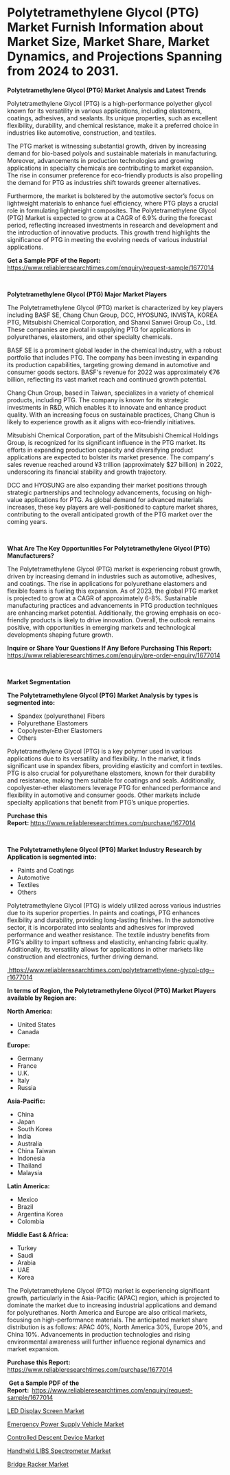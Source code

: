 <p><h1>Polytetramethylene Glycol (PTG) Market Furnish Information about Market Size, Market Share, Market Dynamics, and Projections Spanning from 2024 to 2031.</h1></p><p><strong>Polytetramethylene Glycol (PTG) Market Analysis and Latest Trends</strong></p>
<p><p>Polytetramethylene Glycol (PTG) is a high-performance polyether glycol known for its versatility in various applications, including elastomers, coatings, adhesives, and sealants. Its unique properties, such as excellent flexibility, durability, and chemical resistance, make it a preferred choice in industries like automotive, construction, and textiles.</p><p>The PTG market is witnessing substantial growth, driven by increasing demand for bio-based polyols and sustainable materials in manufacturing. Moreover, advancements in production technologies and growing applications in specialty chemicals are contributing to market expansion. The rise in consumer preference for eco-friendly products is also propelling the demand for PTG as industries shift towards greener alternatives.</p><p>Furthermore, the market is bolstered by the automotive sector’s focus on lightweight materials to enhance fuel efficiency, where PTG plays a crucial role in formulating lightweight composites. The Polytetramethylene Glycol (PTG) Market is expected to grow at a CAGR of 6.9% during the forecast period, reflecting increased investments in research and development and the introduction of innovative products. This growth trend highlights the significance of PTG in meeting the evolving needs of various industrial applications.</p></p>
<p><strong>Get a Sample PDF of the Report:&nbsp;</strong> <a href="https://www.reliableresearchtimes.com/enquiry/request-sample/1677014?utm_campaign=1386&utm_medium=2&utm_source=Github&utm_content=ia&utm_term=30092024&utm_id=polytetramethylene-glycol-ptg">https://www.reliableresearchtimes.com/enquiry/request-sample/1677014</a></p>
<p>&nbsp;</p>
<p><strong>Polytetramethylene Glycol (PTG) Major Market Players</strong></p>
<p><p>The Polytetramethylene Glycol (PTG) market is characterized by key players including BASF SE, Chang Chun Group, DCC, HYOSUNG, INVISTA, KOREA PTG, Mitsubishi Chemical Corporation, and Shanxi Sanwei Group Co., Ltd. These companies are pivotal in supplying PTG for applications in polyurethanes, elastomers, and other specialty chemicals.</p><p>BASF SE is a prominent global leader in the chemical industry, with a robust portfolio that includes PTG. The company has been investing in expanding its production capabilities, targeting growing demand in automotive and consumer goods sectors. BASF's revenue for 2022 was approximately €76 billion, reflecting its vast market reach and continued growth potential.</p><p>Chang Chun Group, based in Taiwan, specializes in a variety of chemical products, including PTG. The company is known for its strategic investments in R&D, which enables it to innovate and enhance product quality. With an increasing focus on sustainable practices, Chang Chun is likely to experience growth as it aligns with eco-friendly initiatives.</p><p>Mitsubishi Chemical Corporation, part of the Mitsubishi Chemical Holdings Group, is recognized for its significant influence in the PTG market. Its efforts in expanding production capacity and diversifying product applications are expected to bolster its market presence. The company's sales revenue reached around ¥3 trillion (approximately $27 billion) in 2022, underscoring its financial stability and growth trajectory.</p><p>DCC and HYOSUNG are also expanding their market positions through strategic partnerships and technology advancements, focusing on high-value applications for PTG. As global demand for advanced materials increases, these key players are well-positioned to capture market shares, contributing to the overall anticipated growth of the PTG market over the coming years.</p></p>
<p>&nbsp;</p>
<p><strong>What Are The Key Opportunities For Polytetramethylene Glycol (PTG) Manufacturers?</strong></p>
<p><p>The Polytetramethylene Glycol (PTG) market is experiencing robust growth, driven by increasing demand in industries such as automotive, adhesives, and coatings. The rise in applications for polyurethane elastomers and flexible foams is fueling this expansion. As of 2023, the global PTG market is projected to grow at a CAGR of approximately 6-8%. Sustainable manufacturing practices and advancements in PTG production techniques are enhancing market potential. Additionally, the growing emphasis on eco-friendly products is likely to drive innovation. Overall, the outlook remains positive, with opportunities in emerging markets and technological developments shaping future growth.</p></p>
<p><strong>Inquire or Share Your Questions If Any Before Purchasing This Report:</strong> <a href="https://www.reliableresearchtimes.com/enquiry/pre-order-enquiry/1677014?utm_campaign=1386&utm_medium=2&utm_source=Github&utm_content=ia&utm_term=30092024&utm_id=polytetramethylene-glycol-ptg">https://www.reliableresearchtimes.com/enquiry/pre-order-enquiry/1677014</a></p>
<p>&nbsp;</p>
<p><strong>Market Segmentation</strong></p>
<p><strong>The Polytetramethylene Glycol (PTG) Market Analysis by types is segmented into:</strong></p>
<p><ul><li>Spandex (polyurethane) Fibers</li><li>Polyurethane Elastomers</li><li>Copolyester-Ether Elastomers</li><li>Others</li></ul></p>
<p><p>Polytetramethylene Glycol (PTG) is a key polymer used in various applications due to its versatility and flexibility. In the market, it finds significant use in spandex fibers, providing elasticity and comfort in textiles. PTG is also crucial for polyurethane elastomers, known for their durability and resistance, making them suitable for coatings and seals. Additionally, copolyester-ether elastomers leverage PTG for enhanced performance and flexibility in automotive and consumer goods. Other markets include specialty applications that benefit from PTG’s unique properties.</p></p>
<p><strong>Purchase this Report:&nbsp;</strong><a href="https://www.reliableresearchtimes.com/purchase/1677014?utm_campaign=1386&utm_medium=2&utm_source=Github&utm_content=ia&utm_term=30092024&utm_id=polytetramethylene-glycol-ptg">https://www.reliableresearchtimes.com/purchase/1677014</a></p>
<p>&nbsp;</p>
<p><strong>The Polytetramethylene Glycol (PTG) Market Industry Research by Application is segmented into:</strong></p>
<p><ul><li>Paints and Coatings</li><li>Automotive</li><li>Textiles</li><li>Others</li></ul></p>
<p><p>Polytetramethylene Glycol (PTG) is widely utilized across various industries due to its superior properties. In paints and coatings, PTG enhances flexibility and durability, providing long-lasting finishes. In the automotive sector, it is incorporated into sealants and adhesives for improved performance and weather resistance. The textile industry benefits from PTG's ability to impart softness and elasticity, enhancing fabric quality. Additionally, its versatility allows for applications in other markets like construction and electronics, further driving demand.</p></p>
<p><a href="https://www.reliableresearchtimes.com/polytetramethylene-glycol-ptg--r1677014?utm_campaign=1386&utm_medium=2&utm_source=Github&utm_content=ia&utm_term=30092024&utm_id=polytetramethylene-glycol-ptg">&nbsp;https://www.reliableresearchtimes.com/polytetramethylene-glycol-ptg--r1677014</a></p>
<p><strong>In terms of Region, the Polytetramethylene Glycol (PTG) Market Players available by Region are:</strong></p>
<p>
    <p> <strong> North America: </strong>
        <ul>
            <li>United States</li>
            <li>Canada</li>
        </ul>
        </p> 
    <p> <strong> Europe: </strong>
        <ul>
            <li>Germany</li>
            <li>France</li>
            <li>U.K.</li>
            <li>Italy</li>
            <li>Russia</li>
        </ul>
        </p> 
    <p> <strong> Asia-Pacific: </strong>
        <ul>
            <li>China</li>
            <li>Japan</li>
            <li>South Korea</li>
            <li>India</li>
            <li>Australia</li>
            <li>China Taiwan</li>
            <li>Indonesia</li>
            <li>Thailand</li>
            <li>Malaysia</li>
        </ul>
        </p> 
    <p> <strong> Latin America: </strong>
        <ul>
            <li>Mexico</li>
            <li>Brazil</li>
            <li>Argentina Korea</li>
            <li>Colombia</li>
        </ul>
        </p> 
    <p> <strong> Middle East & Africa: </strong>
        <ul>
            <li>Turkey</li>
            <li>Saudi</li>
            <li>Arabia</li>
            <li>UAE</li>
            <li>Korea</li>
        </ul>
    </p>
    </p>
<p><p>The Polytetramethylene Glycol (PTG) market is experiencing significant growth, particularly in the Asia-Pacific (APAC) region, which is projected to dominate the market due to increasing industrial applications and demand for polyurethanes. North America and Europe are also critical markets, focusing on high-performance materials. The anticipated market share distribution is as follows: APAC 40%, North America 30%, Europe 20%, and China 10%. Advancements in production technologies and rising environmental awareness will further influence regional dynamics and market expansion.</p></p>
<p><strong>Purchase this Report: </strong><a href="https://www.reliableresearchtimes.com/purchase/1677014?utm_campaign=1386&utm_medium=2&utm_source=Github&utm_content=ia&utm_term=30092024&utm_id=polytetramethylene-glycol-ptg">https://www.reliableresearchtimes.com/purchase/1677014</a></p>
<p>&nbsp;<strong>Get a Sample PDF of the Report:&nbsp;&nbsp;</strong><a href="https://www.reliableresearchtimes.com/enquiry/request-sample/1677014?utm_campaign=1386&utm_medium=2&utm_source=Github&utm_content=ia&utm_term=30092024&utm_id=polytetramethylene-glycol-ptg">https://www.reliableresearchtimes.com/enquiry/request-sample/1677014</a></p>
<p><strong></strong></p>
<p><p><a href="https://issuu.com/reportprime-2/docs/led-display-screen-market-size-2030_32a05ec6e47f2e?utm_campaign=1386&utm_medium=2&utm_source=Github&utm_content=ia&utm_term=30092024&utm_id=polytetramethylene-glycol-ptg">LED Display Screen Market</a></p><p><a href="https://issuu.com/reportprime-2/docs/emergency-power-supply-vehicle-mark_abd644c45984ba?utm_campaign=1386&utm_medium=2&utm_source=Github&utm_content=ia&utm_term=30092024&utm_id=polytetramethylene-glycol-ptg">Emergency Power Supply Vehicle Market</a></p><p><a href="https://www.linkedin.com/pulse/global-controlled-descent-device-market-analysis-trends-forecasts-mokve?utm_campaign=1386&utm_medium=2&utm_source=Github&utm_content=ia&utm_term=30092024&utm_id=polytetramethylene-glycol-ptg">Controlled Descent Device Market</a></p><p><a href="https://www.linkedin.com/pulse/why-should-you-invest-handheld-libs-spectrometer-market-trends-usure?utm_campaign=1386&utm_medium=2&utm_source=Github&utm_content=ia&utm_term=30092024&utm_id=polytetramethylene-glycol-ptg">Handheld LIBS Spectrometer Market</a></p><p><a href="https://www.linkedin.com/pulse/deep-dive-bridge-racker-market-itstrends-segmentation-competitive-41ehe?utm_campaign=1386&utm_medium=2&utm_source=Github&utm_content=ia&utm_term=30092024&utm_id=polytetramethylene-glycol-ptg">Bridge Racker Market</a></p></p>